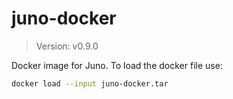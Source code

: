# juno-docker

> Version: v0.9.0

Docker image for Juno. To load the docker file use:

```bash
docker load --input juno-docker.tar
```
